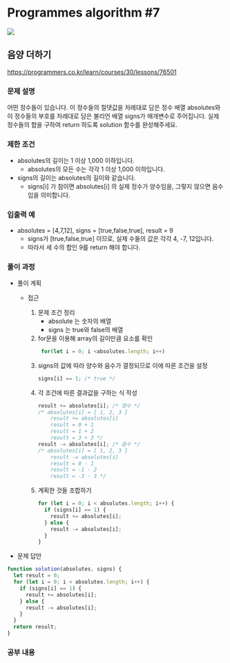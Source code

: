 # Programmes algorithm #7

<img src="https://img.shields.io/badge/JavaScript-FDC813?style=flat&logo=JavaScript&logoColor=black"/>

## 음양 더하기

https://programmers.co.kr/learn/courses/30/lessons/76501

### 문제 설명

어떤 정수들이 있습니다. 이 정수들의 절댓값을 차례대로 담은 정수 배열 absolutes와 이 정수들의 부호를 차례대로 담은 불리언 배열 signs가 매개변수로 주어집니다. 실제 정수들의 합을 구하여 return 하도록 solution 함수를 완성해주세요.

### 제한 조건

- absolutes의 길이는 1 이상 1,000 이하입니다.
  - absolutes의 모든 수는 각각 1 이상 1,000 이하입니다.
- signs의 길이는 absolutes의 길이와 같습니다.
  - signs[i] 가 참이면 absolutes[i] 의 실제 정수가 양수임을, 그렇지 않으면 음수임을 의미합니다.

### 입출력 예

- absolutes = [4,7,12], signs = [true,false,true], result = 9
  - signs가 [true,false,true] 이므로, 실제 수들의 값은 각각 4, -7, 12입니다.
  - 따라서 세 수의 합인 9를 return 해야 합니다.

### 풀이 과정

- 풀이 계획

  - 접근

    1. 문제 조건 정리
       - absolute 는 숫자의 배열
       - signs 는 true와 false의 배열
    2. for문을 이용해 array의 길이만큼 요소를 확인
       ```javascript
        for(let i = 0; i <absolutes.length; i++)
       ```
    3. signs의 값에 따라 양수와 음수가 결정되므로 이에 따른 조건을 설정
       ```javascript
       signs[i] == 1; /* true */
       ```
    4. 각 조건에 따른 결과값을 구하는 식 작성
       ```javascript
       result += absolutes[i]; /* 양수 */
       /* absolutes[i] = [ 1, 2, 3 ]
           result += absolutes[i]
           result = 0 + 1 
           result = 1 + 2
           result = 3 + 3 */
       result -= absolutes[i]; /* 음수 */
       /* absolutes[i] = [ 1, 2, 3 ]
           result -= absolutes[i]
           result = 0 - 1 
           result = -1 - 2
           result = -3 - 3 */
       ```
    5. 계획한 것들 조합하기
       ```javascript
       for (let i = 0; i < absolutes.length; i++) {
         if (signs[i] == 1) {
           result += absolutes[i];
         } else {
           result -= absolutes[i];
         }
       }
       ```

- 문제 답안

```javascript
function solution(absolutes, signs) {
  let result = 0;
  for (let i = 0; i < absolutes.length; i++) {
    if (signs[i] == 1) {
      result += absolutes[i];
    } else {
      result -= absolutes[i];
    }
  }
  return result;
}
```

### 공부 내용
